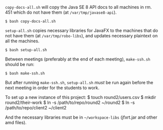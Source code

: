 `copy-docs-all.sh` will copy the Java SE 8 API docs to all machines in rm. 451
which do not have them (at `/var/tmp/javase8-api`).

    $ bash copy-docs-all.sh

`setup-all.sh` copies necessary libraries for JavaFX to the machines that
do not have them (at `/var/tmp/robo-libs`), and updates necessary plaintext
on all the machines.

    $ bash setup-all.sh

Between meetings (preferably at the end of each meeting),
`make-ssh.sh` should be run:

    $ bash make-ssh.sh

But after running `make-ssh.sh`, `setup-all.sh` *must* be run
again before the next meeting in order for the students to work.

To set up a new instance of this project:
    $ touch round2/users.csv
    $ mkdir round2/their-work
    $ ln -s /path/to/repo/round2 ~/round2
    $ ln -s /path/to/repo/client2 ~/client2

And the necessary libraries must be in `~/workspace-libs` (jfxrt.jar and other amd files).
